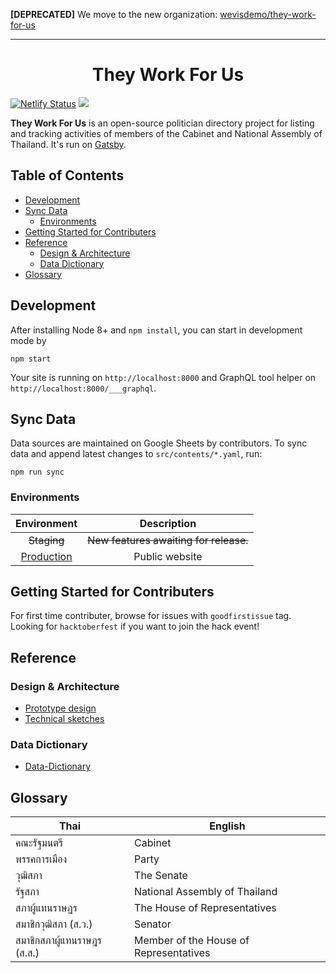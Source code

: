 **[DEPRECATED]** We move to the new organization: [wevisdemo/they-work-for-us](https://github.com/they-work-for-us/they-work-for-us)

----
<h1 align="center">
  They Work For Us
</h1>

[![Netlify Status](https://api.netlify.com/api/v1/badges/1165ad17-98ee-45b6-acb3-f552ed565abf/deploy-status)](https://app.netlify.com/sites/quirky-hodgkin-ae5fd3/deploys) [![](https://circleci.com/gh/codeforthailand/politician-directory.svg?style=svg)](https://circleci.com/gh/codeforthailand/politician-directory)

**They Work For Us** is an open-source politician directory project for listing and tracking activities of members of the Cabinet and National Assembly of Thailand. It's run on [Gatsby](https://www.gatsbyjs.org).

## Table of Contents

<!-- START doctoc generated TOC please keep comment here to allow auto update -->
<!-- DON'T EDIT THIS SECTION, INSTEAD RE-RUN doctoc TO UPDATE -->

- [Development](#development)
- [Sync Data](#sync-data)
  - [Environments](#environments)
- [Getting Started for Contributers](#getting-started-for-contributers)
- [Reference](#reference)
  - [Design & Architecture](#design--architecture)
  - [Data Dictionary](#data-dictionary)
- [Glossary](#glossary)

<!-- END doctoc generated TOC please keep comment here to allow auto update -->

## Development

After installing Node 8+ and `npm install`, you can start in development mode by

```
npm start
```

Your site is running on `http://localhost:8000` and GraphQL tool helper on `http://localhost:8000/___graphql`.

## Sync Data

Data sources are maintained on Google Sheets by contributors. To sync data and append latest changes to `src/contents/*.yaml`, run:

```
npm run sync
```

### Environments

|                   Environment                   |              Description               |
| :---------------------------------------------: | :------------------------------------: |
|                   ~~Staging~~                   | ~~New features awaiting for release.~~ |
| [Production](https://theyworkforus.elect.in.th) |             Public website             |

## Getting Started for Contributers

For first time contributer, browse for issues with `goodfirstissue` tag. Looking for `hacktoberfest` if you want to join the hack event!

## Reference

### Design & Architecture

- [Prototype design](https://invis.io/7HU7PWOYAQM#387144381_Landing_Page)
- [Technical sketches](https://projects.invisionapp.com/freehand/document/NhJHf12G0)

### Data Dictionary

- [Data-Dictionary](https://github.com/codeforthailand/politician-directory/wiki/Data-Dictionary)

## Glossary

| Thai                        | English                                |
| --------------------------- | -------------------------------------- |
| คณะรัฐมนตรี                 | Cabinet                                |
| พรรคการเมือง                | Party                                  |
| วุฒิสภา                     | The Senate                             |
| รัฐสภา                      | National Assembly of Thailand          |
| สภาผู้แทนราษฏร              | The House of Representatives           |
| สมาชิกวุฒิสภา (ส.ว.)        | Senator                                |
| สมาชิกสภาผู้แทนราษฎร (ส.ส.) | Member of the House of Representatives |
